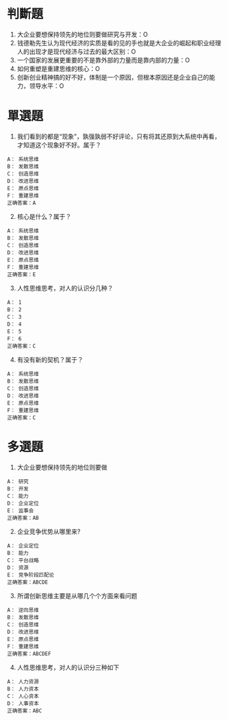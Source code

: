 # 判斷題
1. 大企业要想保持领先的地位则要做研究与开发：O
2. 钱德勒先生认为现代经济的实质是看的见的手也就是大企业的崛起和职业经理人的出现才是现代经济与过去的最大区别：O
3. 一个国家的发展更重要的不是靠外部的力量而是靠内部的力量：O
4. 如何重塑是重建思维的核心：O
5. 创新创业精神搞的好不好，体制是一个原因，但根本原因还是企业自己的能力，领导水平：O

# 單選題
1. 我们看到的都是“现象”，孰强孰弱不好评论，只有将其还原到大系统中再看，才知道这个现象好不好。属于？
```
A： 系统思维
B： 发散思维
C： 创造思维
D： 改进思维
E： 原点思维
F： 重建思维
正确答案：A
```

2. 核心是什么？属于？
```
A： 系统思维
B： 发散思维
C： 创造思维
D： 改进思维
E： 原点思维
F： 重建思维
正确答案：E
```

3. 人性思维思考，对人的认识分几种？
```
A： 1
B： 2
C： 3
D： 4
E： 5
F： 6
正确答案：C
```

4. 有没有新的契机？属于？
```
A： 系统思维
B： 发散思维
C： 创造思维
D： 改进思维
E： 原点思维
F： 重建思维
正确答案：C
```

# 多選題
1. 大企业要想保持领先的地位则要做
```
A： 研究
B： 开发
C： 能力
D： 企业定位
E： 监事会
正确答案：AB
```

2. 企业竞争优势从哪里来?
```
A： 企业定位
B： 能力
C： 平台战略
D： 资源
E： 竞争阶段匹配论
正确答案：ABCDE
```

3. 所谓创新思维主要是从哪几个个方面来看问题
```
A： 逆向思维
B： 发散思维
C： 创造思维
D： 改进思维
E： 原点思维
F： 重建思维
正确答案：ABCDEF
```

4. 人性思维思考，对人的认识分三种如下
```
A： 人力资源
B： 人力资本
C： 人心资本
D： 人事资本
正确答案：ABC
```

